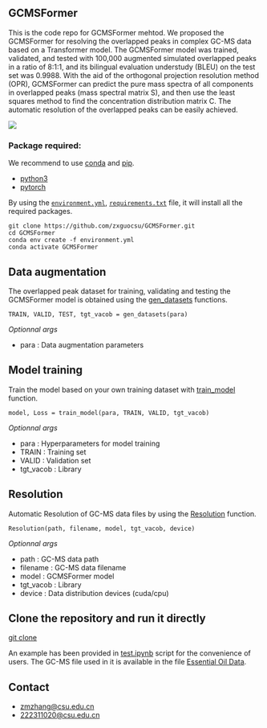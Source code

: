 ## GCMSFormer

This is the code repo for GCMSFormer mehtod. We proposed the GCMSFormer for resolving the overlapped peaks in complex GC-MS data based on a Transformer model. The GCMSFormer model was trained, validated, and tested with 100,000 augmented simulated overlapped peaks in a ratio of 8:1:1, and its bilingual evaluation understudy (BLEU) on the test set was 0.9988. With the aid of the orthogonal projection resolution method (OPR), GCMSFormer can predict the pure mass spectra of all components in overlapped peaks (mass spectral matrix S), and then use the least squares method to find the concentration distribution matrix C. The automatic resolution of the overlapped peaks can be easily achieved.

![](https://github.com/zxguocsu/GCMSFormer/blob/master/workflow.jpg)

### Package required:
We recommend to use [conda](https://conda.io/docs/user-guide/install/download.html) and [pip](https://pypi.org/project/pip/).
- [python3](https://www.python.org/)
- [pytorch](https://pytorch.org/) 

By using the [`environment.yml`](https://github.com/zxguocsu/GCMSFormer/blob/master/environment.yml), [`requirements.txt`](https://github.com/zxguocsu/GCMSFormer/blob/master/requirements.txt) file, it will install all the required packages.

    git clone https://github.com/zxguocsu/GCMSFormer.git
    cd GCMSFormer
    conda env create -f environment.yml
    conda activate GCMSFormer
    
## Data augmentation

The overlapped peak dataset for training, validating and testing the GCMSFormer model is obtained using the [gen_datasets](https://github.com/zxguocsu/GCMSFormer/blob/master/GCMSFormer/da.py#L240) functions.

    TRAIN, VALID, TEST, tgt_vacob = gen_datasets(para)

*Optionnal args*
- para : Data augmentation parameters 

## Model training
Train the model based on your own training dataset with [train_model](https://github.com/zxguocsu/GCMSFormer/blob/master/GCMSFormer/GCMSformer.py#L410) function.

    model, Loss = train_model(para, TRAIN, VALID, tgt_vacob)

*Optionnal args*
- para : Hyperparameters for model training
- TRAIN : Training set
- VALID : Validation set
- tgt_vacob : Library

## Resolution

Automatic Resolution of GC-MS data files by using the [Resolution](https://github.com/zxguocsu/GCMSFormer/blob/master/GCMSFormer/Resolution.py#L51) function.

    Resolution(path, filename, model, tgt_vacob, device)
    
*Optionnal args*
- path : GC-MS data path
- filename : GC-MS data filename
- model : GCMSFormer model
- tgt_vacob : Library
- device : Data distribution devices (cuda/cpu)

## Clone the repository and run it directly
[git clone](https://github.com/zxguocsu/GCMSFormer)

An example has been provided in [test.ipynb](https://github.com/zxguocsu/GCMSFormer/blob/master/test.ipynb) 
script for the convenience of users. The GC-MS file used in it is available in the file [Essential Oil Data](https://github.com/zxguocsu/GCMSFormer/releases/tag/v1.0.0).

## Contact
- zmzhang@csu.edu.cn
- 222311020@csu.edu.cn